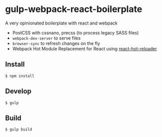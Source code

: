 # gulp-webpack-react-boilerplate
A very opinionated boilerplate with react and webpack

* PostCSS with cssnano, precss (to process legacy SASS files)
* `webpack-dev-server` to serve files
* `browser-sync` to refresh changes on the fly
* Webpack Hot Module Replacement for React using [react-hot-reloader](https://github.com/gaearon/react-hot-loader)

Install
---

```
$ npm install
```

Develop
---

```
$ gulp
```

Build
---

```
$ gulp build
```
